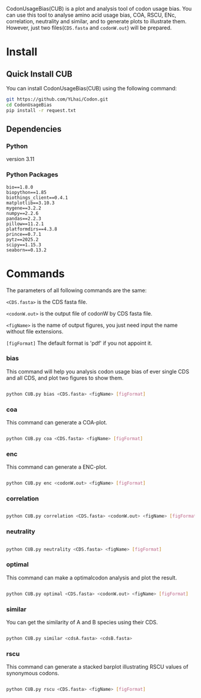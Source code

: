 
CodonUsageBias(CUB) is a plot and analysis tool of codon usage bias. You can use this 
tool to analyse amino acid usage bias, COA, RSCU, ENc, correlation, neutrality and similar, 
and to generate plots to illustrate them. However, just two files(`CDS.fasta` and `codonW.out`) will be prepared.
# Install

## Quick Install CUB

You can install CodonUsageBias(CUB) using the following command:

```bash
git https://github.com/YLhai/Codon.git
cd CodonUsageBias
pip install -r request.txt
```

## Dependencies
### Python

version 3.11

### Python Packages

```commandline
bio==1.8.0
biopython==1.85
biothings_client==0.4.1
matplotlib==3.10.3
mygene==3.2.2
numpy==2.2.6
pandas==2.2.3
pillow==11.2.1
platformdirs==4.3.8
prince==0.7.1
pytz==2025.2
scipy==1.15.3
seaborn==0.13.2
```

# Commands

The parameters of all following commands are the same:
 
`<CDS.fasta>` is the CDS fasta file.

`<codonW.out>` is the output file of codonW by CDS fasta file.

`<figName>` is the name of output figures, you just need input the name without file extensions.

`[figFormat]` The default format is 'pdf' if you not appoint it. 

### bias

This command will help you analysis codon usage bias of ever single CDS and all CDS, 
and plot two figures to show them.

```bash

python CUB.py bias <CDS.fasta> <figName> [figFormat]

```

### coa

This command can generate a COA-plot.

```bash

python CUB.py coa <CDS.fasta> <figName> [figFormat]

```
### enc

This command can generate a ENC-plot.

```bash

python CUB.py enc <codonW.out> <figName> [figFormat]

```

### correlation

```bash

python CUB.py correlation <CDS.fasta> <codonW.out> <figName> [figFormat]

```
### neutrality

```bash

python CUB.py neutrality <CDS.fasta> <figName> [figFormat]

```
### optimal
This command can make a optimalcodon analysis and plot the result.

```bash

python CUB.py optimal <CDS.fasta> <codonW.out> <figName> [figFormat]

```
### similar

You can get the similarity of A and B species using their CDS.

```bash

python CUB.py similar <cdsA.fasta> <cdsB.fasta>

```
### rscu

This command can generate a stacked barplot  illustrating RSCU values of synonymous codons.
```bash

python CUB.py rscu <CDS.fasta> <figName> [figFormat]
```

